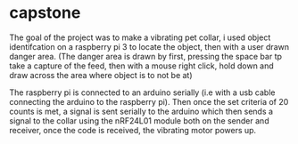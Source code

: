 # capstone
The goal of the project was to make a vibrating pet collar, i used object identifcation on a raspberry pi 3 to locate the object, then with a user drawn danger area.
(The danger area is drawn by first, pressing the space bar tp take a capture of the feed, then with a mouse right click, hold down and draw across the area where object is to not be at)

The raspberry pi is connected to an arduino serially (i.e with a usb cable connecting the arduino to the raspberry pi). Then once the set criteria of 20 counts is met, a signal is sent serially to the arduino which then sends a signal to the collar using the nRF24L01 module both on the sender and receiver, once the code is received, the vibrating motor powers up.

